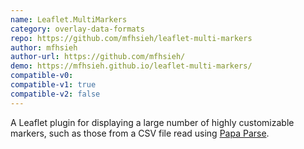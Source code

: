```yaml
---
name: Leaflet.MultiMarkers
category: overlay-data-formats
repo: https://github.com/mfhsieh/leaflet-multi-markers
author: mfhsieh
author-url: https://github.com/mfhsieh/
demo: https://mfhsieh.github.io/leaflet-multi-markers/
compatible-v0: 
compatible-v1: true
compatible-v2: false
---
```


A Leaflet plugin for displaying a large number of highly customizable markers, such as those from a CSV file read using <a href="https://www.papaparse.com/">Papa Parse</a>.
